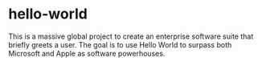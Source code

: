 # hello-world
This is a massive global project to create an enterprise software suite that briefly greets a user.
The goal is to use Hello World to surpass both Microsoft and Apple as software powerhouses.
